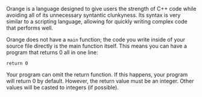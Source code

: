 Orange is a language designed to give users the strength of C++ code while avoiding all of its unnecessary syntantic clunkyness. Its syntax is very similar to a scripting language, allowing for quickly writing complex code that performs well. 

Orange does not have a `main` function; the code you write inside of your source file directly is the main function itself. This means you can have a program that returns 0 all in one line:

`return 0` 

Your program can omit the return function. If this happens, your program will return 0 by default. However, the return value must be an integer. Other values will be casted to integers (if possible). 